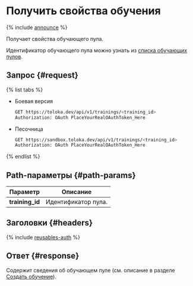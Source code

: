 # Получить свойства обучения

{% include [announce](../_includes/announce.md) %}

Получает свойства обучающего пула.

Идентификатор обучающего пула можно узнать из [списка обучающих пулов](get-training-list.md).

## Запрос {#request}

{% list tabs %}

- Боевая версия

    ```bash
    GET https://toloka.dev/api/v1/trainings/<training_id>
    Authorization: OAuth PlaceYourRealOAuthToken_Here
    ```

- Песочница

    ```bash
    GET https://sandbox.toloka.dev/api/v1/trainings/<training_id>
    Authorization: OAuth PlaceYourRealOAuthToken_Here
    ```

{% endlist %}

## Path-параметры {#path-params}

Параметр | Описание
----- | -----
**training_id** | Идентификатор пула.

## Заголовки {#headers}

{% include [reusables-auth](../_includes/reusables/id-reusables/auth.md) %}

## Ответ {#response}

Содержит сведения об обучающем пуле (см. описание в разделе [Создать обучение](create-training.md#response)).